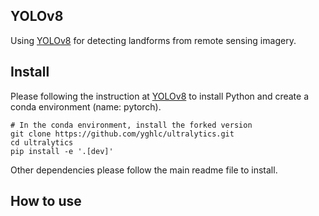 ## YOLOv8
Using [YOLOv8](https://github.com/ultralytics/ultralytics) for detecting landforms 
from remote sensing imagery.

## Install
Please following the instruction at [YOLOv8](https://github.com/ultralytics/ultralytics) 
to install Python and create a conda environment (name: pytorch). 

```
# In the conda environment, install the forked version
git clone https://github.com/yghlc/ultralytics.git
cd ultralytics
pip install -e '.[dev]'
```

Other dependencies please follow the main readme file to install.

## How to use
